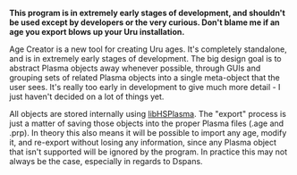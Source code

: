 **This program is in extremely early stages of development, and shouldn't be used except by developers or the very curious. Don't blame me if an age you export blows up your Uru installation.**

Age Creator is a new tool for creating Uru ages. It's completely standalone, and is in extremely early stages of development. The big design goal is to abstract Plasma objects away whenever possible, through GUIs and grouping sets of related Plasma objects into a single meta-object that the user sees. It's really too early in development to give much more detail - I just haven't decided on a lot of things yet.

All objects are stored internally using [libHSPlasma](http://code.google.com/p/libhsplasma). The "export" process is just a matter of saving those objects into the proper Plasma files (.age and .prp). In theory this also means it will be possible to import any age, modify it, and re-export without losing any information, since any Plasma object that isn't supported will be ignored by the program. In practice this may not always be the case, especially in regards to Dspans.